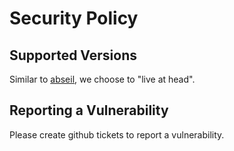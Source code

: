 # Security Policy

## Supported Versions

Similar to [abseil](https://github.com/abseil/abseil-cpp), we choose to "live at head".


## Reporting a Vulnerability

Please create github tickets to report a vulnerability.

